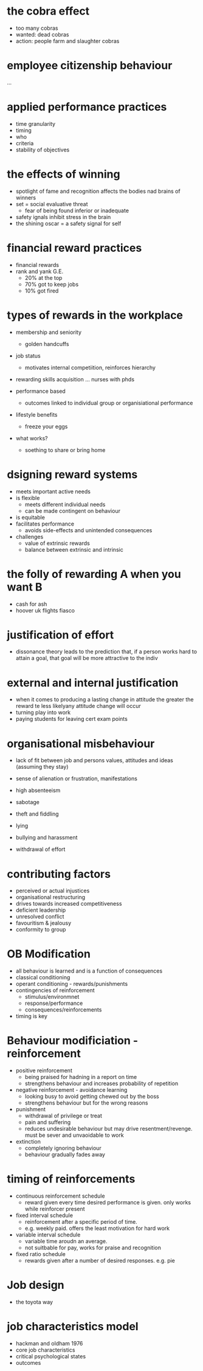 # the cobra effect

- too many cobras
- wanted: dead cobras
- action: people farm and slaughter cobras

# employee citizenship behaviour

...

# applied performance practices

- time granularity
- timing
- who
- criteria
- stability of objectives


# the effects of winning

- spotlight of fame and recognition affects the bodies nad brains of winners
- set = social evaluative threat
    - fear of being found inferior or inadequate
- safety ignals inhibit stress in the brain
- the shining oscar = a safety signal for self

# financial reward practices

- financial rewards 
- rank and yank G.E.
    - 20% at the top
    - 70% got to keep jobs
    - 10% got fired

# types of rewards in the workplace

- membership and seniority
    - golden handcuffs
- job status
    - motivates internal competiition, reinforces hierarchy
- rewarding skills acquisition ... nurses with phds
- performance based
    - outcomes linked to individual group or organisiational performance

- lifestyle benefits
    - freeze your eggs

- what works?
    - soething to share or bring home

# dsigning reward systems

- meets important active needs
- is flexible
    - meets different individual needs
    - can be made contingent on behaviour
- is equitable
- facilitates performance
    - avoids side-effects and unintended consequences
- challenges
    - value of extrinsic rewards
    - balance between extrinsic and intrinsic

# the folly of rewarding A when you want B

- cash for ash
- hoover uk flights fiasco

# justification of effort

- dissonance theory leads to the prediction that, if a person works hard to attain a goal, that goal will be more attractive to the indiv

# external and internal justification

- when it comes to producing a lasting change in attitude the greater the reward te less likelyany attitude change will occur
- turning play into work
- paying students for leaving cert exam points 

# organisational misbehaviour

- lack of fit between job and persons values, attitudes and ideas (assuming they stay)

- sense of alienation or frustration, manifestations
- high absenteeism
- sabotage
- theft and fiddling
- lying
- bullying and harassment
- withdrawal of effort

# contributing factors
- perceived or actual injustices
- organisational restructuring
- drives towards increased competitiveness
- deficient leadership
- unresolved conflict
- favouritism & jealousy
- conformity to group

# OB Modification
- all behaviour is learned and is a function of consequences
- classical conditioning
- operant conditioning - rewards/punishments
- contingencies of reinforcement
    - stimulus/environmnet
    - response/performance
    - consequences/reinforcements
- timing is key

# Behaviour modificiation - reinforcement
- positive reinforcement
    - being praised for hadning in a report on time
    - strengthens behaviour and increases probability of repetition
- negative reinforcement - avoidance learning
    - looking busy to avoid getting chewed out by the boss
    - strengthens behaviour but for the wrong reasons
- punishment
    - withdrawal of privilege or treat
    - pain and suffering
    - reduces undesirable behaviour but may drive resentment/revenge. must be sever and unvaoidable to work
- extinction
    - completely ignoring behaviour
    - behaviour gradually fades away

# timing of reinforcements

- continuous reinforcement schedule
    - reward given every time desired performance is given. only works while reinforcer present
- fixed interval schedule
    - reinforcement after a specific period of time.
    - e.g. weekly paid. offers the least motivation for hard work
- variable interval schedule
    - variable time aroudn an average.
    - not suitbable for pay, works for praise and recognition
- fixed ratio schedule
    - rewards given after a number of desired responses. e.g. pie

# Job design

- the toyota way

# job characteristics model

- hackman and oldham 1976
- core job characteristics
- critical psychological states
- outcomes